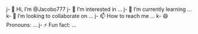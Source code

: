 j- 👋 Hi, I’m @Jacobo777
j- 👀 I’m interested in ...
j- 🌱 I’m currently learning ...
k- 💞️ I’m looking to collaborate on ...
j- 📫 How to reach me ...
k- 😄 Pronouns: ...
j- ⚡ Fun fact: ...

<!---
Jacobo777/Jacobo777 is a ✨ special ✨ repository because its `README.md` (this file) appears on your GitHub profile.
You can click the Preview link to take a look at your changes.
--->

